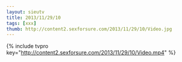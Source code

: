 ```yaml
--- 
layout: sieutv
title: 2013/11/29/10
tags: [xxx]
thumb: http://content2.sexforsure.com/2013/11/29/10/Video.jpg
---
```

{% include tvpro key="http://content2.sexforsure.com/2013/11/29/10/Video.mp4" %} 

